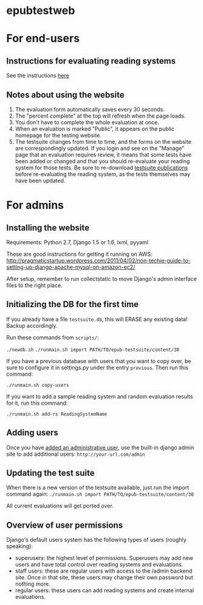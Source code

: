 epubtestweb
========

For end-users
==============

Instructions for evaluating reading systems
------------------------------------

See the instructions [here](http://epubtest.org/testsuite/)

Notes about using the website
-----------------------------

1. The evaluation form automatically saves every 30 seconds.
2. The "percent complete" at the top will refresh when the page loads.
3. You don't have to complete the whole evaluation at once.
4. When an evaluation is marked "Public", it appears on the public homepage for the testing website.
5. The testsuite changes from time to time, and the forms on the website are correspondingly updated. If you login and see on the "Manage" page that an evaluation requires review, it means that some tests have been added or changed and that you should re-evaluate your reading system for those tests. Be sure to re-download [testsuite publications](http://epubtest.org/testsuite/) before re-evaluating the reading system, as the tests themselves may have been updated.


For admins
==========

Installing the website
----------------
Requirements: Python 2.7, Django 1.5 or 1.6, lxml, pyyaml

These are good instructions for getting it running on AWS:
http://pragmaticstartup.wordpress.com/2011/04/02/non-techie-guide-to-setting-up-django-apache-mysql-on-amazon-ec2/

After setup, remember to run collectstatic to move Django's admin interface files to the right place.


Initializing the DB for the first time
---------------------------------
If you already have a file `testsuite.db`, this will ERASE any existing data! Backup accordingly.

Run these commands from `scripts/`:

`./newdb.sh`
`./runmain.sh import PATH/TO/epub-testsuite/content/30`

If you have a previous database with users that you want to copy over, be sure to configure it in settings.py under the entry `previous`. Then run this command:

`./runmain.sh copy-users`

If you want to add a sample reading system and random evaluation results for it, run this command:

`./runmain.sh add-rs ReadingSystemName`


Adding users
------------
Once you have [added an administrative user](https://docs.djangoproject.com/en/dev/ref/django-admin/#createsuperuser), use the built-in django admin site to add additional users:
`http://your-url.com/admin`


Updating the test suite
---------------
When there is a new version of the testsuite available, just run the import command again:
`./runmain.sh import PATH/TO/epub-testsuite/content/30`

All current evaluations will get ported over.

Overview of user permissions
-------------
Django's default users system has the following types of users (roughly speaking):

* superusers: the highest level of permissions. Superusers may add new users and have total control over reading systems and evaluations.
* staff users: these are regular users with access to the /admin backend site. Once in that site, these users may change their own password but  nothing more.
* regular users: these users can add reading systems and create internal evaluations.


